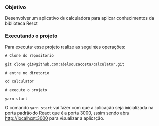 ### Objetivo

Desenvolver um aplicativo de calculadora para aplicar conhecimentos da biblioteca React

### Executando o projeto

Para executar esse projeto realize as seguintes operações:

```
# Clone do repositorio

git clone git@github.com:abelsouzacosta/calculator.git

# entre no diretorio

cd calculator

# execute o projeto

yarn start
```

O comando `yarn start` vai fazer com que a aplicação seja inicializada na porta
padrão do React que é a porta 3000, assim sendo abra [http://localhost:3000](http://localhost:3000)
para visualizar a aplicação.
